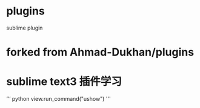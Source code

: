 # plugins
sublime plugin

# forked from Ahmad-Dukhan/plugins

# sublime text3 插件学习
‘’‘ python
  view.run_command("ushow")
'''
